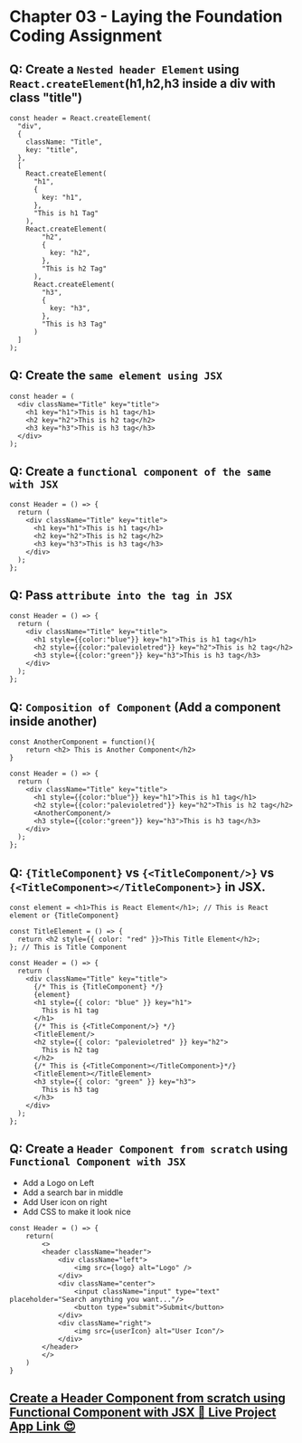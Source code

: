 # Chapter 03 - Laying the Foundation Coding Assignment


## Q: Create a `Nested header Element` using `React.createElement`(h1,h2,h3 inside a div with class "title")
```
const header = React.createElement(
  "div",
  {
    className: "Title",
    key: "title",
  },
  [
    React.createElement(
      "h1",
      {
        key: "h1",
      },
      "This is h1 Tag"
    ),
    React.createElement(
        "h2",
        {
          key: "h2",
        },
        "This is h2 Tag"
      ),
      React.createElement(
        "h3",
        {
          key: "h3",
        },
        "This is h3 Tag"
      )
  ]
);
```


## Q: Create the `same element using JSX`
```
const header = (
  <div className="Title" key="title">
    <h1 key="h1">This is h1 tag</h1>
    <h2 key="h2">This is h2 tag</h2>
    <h3 key="h3">This is h3 tag</h3>
  </div>
);
```


## Q: Create a `functional component of the same with JSX`
```
const Header = () => {
  return (
    <div className="Title" key="title">
      <h1 key="h1">This is h1 tag</h1>
      <h2 key="h2">This is h2 tag</h2>
      <h3 key="h3">This is h3 tag</h3>
    </div>
  );
};
```


## Q: Pass `attribute into the tag in JSX`
```
const Header = () => {
  return (
    <div className="Title" key="title">
      <h1 style={{color:"blue"}} key="h1">This is h1 tag</h1>
      <h2 style={{color:"palevioletred"}} key="h2">This is h2 tag</h2>
      <h3 style={{color:"green"}} key="h3">This is h3 tag</h3>
    </div>
  );
};
```


## Q: `Composition of Component` (Add a component inside another)
```
const AnotherComponent = function(){
    return <h2> This is Another Component</h2>
}

const Header = () => {
  return (
    <div className="Title" key="title">
      <h1 style={{color:"blue"}} key="h1">This is h1 tag</h1>
      <h2 style={{color:"palevioletred"}} key="h2">This is h2 tag</h2>
      <AnotherComponent/>
      <h3 style={{color:"green"}} key="h3">This is h3 tag</h3>
    </div>
  );
};
```


## Q: `{TitleComponent}` vs `{<TitleComponent/>}` vs `{<TitleComponent></TitleComponent>}` in JSX.
```
const element = <h1>This is React Element</h1>; // This is React element or {TitleComponent}

const TitleElement = () => {
  return <h2 style={{ color: "red" }}>This Title Element</h2>;
}; // This is Title Component

const Header = () => {
  return (
    <div className="Title" key="title">
      {/* This is {TitleComponent} */}
      {element}
      <h1 style={{ color: "blue" }} key="h1">
        This is h1 tag
      </h1>
      {/* This is {<TitleComponent/>} */}
      <TitleElement/>
      <h2 style={{ color: "palevioletred" }} key="h2">
        This is h2 tag
      </h2>
      {/* This is {<TitleComponent></TitleComponent>}*/}
      <TitleElement></TitleElement>
      <h3 style={{ color: "green" }} key="h3">
        This is h3 tag
      </h3>
    </div>
  );
};
```


## Q: Create a `Header Component from scratch` using `Functional Component with JSX`
- Add a Logo on Left
- Add a search bar in middle
- Add User icon on right
- Add CSS to make it look nice

```
const Header = () => {
    return(
        <>
        <header className="header">
            <div className="left">
                <img src={logo} alt="Logo" />
            </div>
            <div className="center">
                <input className="input" type="text" placeholder="Search anything you want..."/>
                <button type="submit">Submit</button>
            </div>
            <div className="right">
                <img src={userIcon} alt="User Icon"/>
            </div>
        </header>
        </>
    )
}
```

## [Create a Header Component from scratch using Functional Component with JSX 🚀 Live Project App Link 😍](https://foodfire-chapter03.netlify.app/)